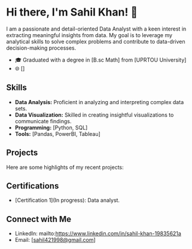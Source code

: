 # Hi there, I'm Sahil Khan! 👋
I am a passionate and detail-oriented Data Analyst with a keen interest in extracting meaningful insights from data. My goal is to leverage my analytical skills to solve complex problems and contribute to data-driven decision-making processes.

- 🎓 Graduated with a degree in [B.sc Math] from [UPRTOU University]
- 🌐 []

## Skills

- **Data Analysis:** Proficient in analyzing and interpreting complex data sets.
- **Data Visualization:** Skilled in creating insightful visualizations to communicate findings.
- **Programming:** [Python, SQL]
- **Tools:** [Pandas, PowerBI, Tableau]

## Projects

Here are some highlights of my recent projects:


## Certifications

- [Certification 1](In progress): Data analyst.


## Connect with Me

- LinkedIn: mailto:https://www.linkedin.com/in/sahil-khan-19835621a
- Email: [sahil421998@gmail.com]
